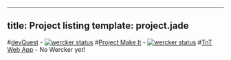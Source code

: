 ----
title: Project listing
template: project.jade
----

#[devQuest](/projects/devQuest.html) - [![wercker status](https://app.wercker.com/status/552581c314b49b0a182279aeff5e8045 "wercker status")](https://app.wercker.com/project/bykey/552581c314b49b0a182279aeff5e8045)
#[Project Make It](/projects/projectmakeit.html) - [![wercker status](https://app.wercker.com/status/47e81a732c1f135aadb316b9fd2d9220 "wercker status")](https://app.wercker.com/project/bykey/47e81a732c1f135aadb316b9fd2d9220)
#[TnT Web App](/projects/tnt-app.html) - No Wercker yet! 
